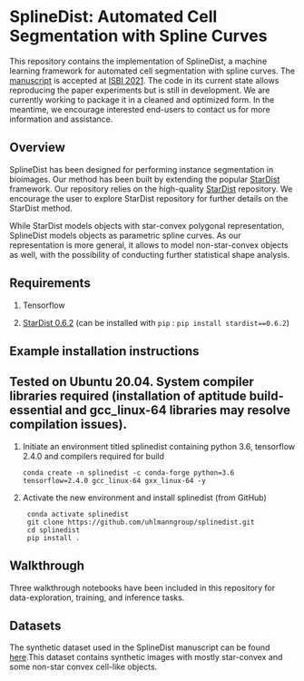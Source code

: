 
# SplineDist: Automated Cell Segmentation with Spline Curves 

This repository contains the implementation of SplineDist, a machine learning framework for automated cell segmentation with spline curves.  The [manuscript](https://www.biorxiv.org/content/10.1101/2020.10.27.357640v1) is accepted at [ISBI 2021](https://biomedicalimaging.org/2021/). The code in its current state allows reproducing the paper experiments but is still in development. We are currently working to package it in a cleaned and optimized form. In the meantime, we encourage interested end-users to contact us for more information and assistance.


## Overview
SplineDist has been designed for performing instance segmentation in bioimages. Our method has been built by extending the popular [StarDist](https://arxiv.org/abs/1806.03535) framework. Our repository relies on the high-quality [StarDist](https://github.com/mpicbg-csbd/stardist) repository.  We encourage the user to explore StarDist repository for further details on the StarDist method.

While StarDist models objects with star-convex polygonal representation, SplineDist models objects as parametric spline curves. As our representation is more general, it allows to model non-star-convex objects as well, with the possibility of conducting further statistical shape analysis.


## Requirements 

1. Tensorflow

2. [StarDist 0.6.2](https://github.com/mpicbg-csbd/stardist) (can be installed with `pip` : `pip install stardist==0.6.2`)

## Example installation instructions
## Tested on Ubuntu 20.04. System compiler libraries required (installation of aptitude build-essential and gcc_linux-64 libraries may resolve compilation issues).
1. Initiate an environment titled splinedist containing python 3.6, tensorflow 2.4.0 and compilers required for build
   
       conda create -n splinedist -c conda-forge python=3.6 tensorflow=2.4.0 gcc_linux-64 gxx_linux-64 -y

2. Activate the new environment and install splinedist (from GitHub)
    
        conda activate splinedist
        git clone https://github.com/uhlmanngroup/splinedist.git
        cd splinedist
        pip install .   
        

## Walkthrough

Three walkthrough notebooks have been included in this repository for data-exploration, training, and inference tasks.


## Datasets

The synthetic dataset used in the SplineDist manuscript can be found [here](https://osf.io/z89pq/).This dataset contains synthetic images with mostly star-convex and some non-star convex cell-like objects. 
